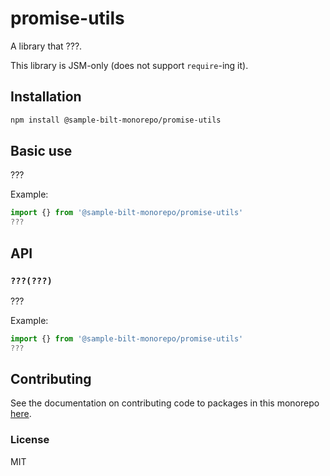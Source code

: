 # promise-utils

A library that ???.

This library is JSM-only (does not support `require`-ing it).

## Installation

```sh
npm install @sample-bilt-monorepo/promise-utils
```

## Basic use

???

Example:

```js
import {} from '@sample-bilt-monorepo/promise-utils'
???
```

## API

### `???(???)`

???

Example:

```js
import {} from '@sample-bilt-monorepo/promise-utils'
???
```

## Contributing

See the documentation on contributing code to packages in this monorepo
[here](../../CONTRIBUTING.md).

### License

MIT
